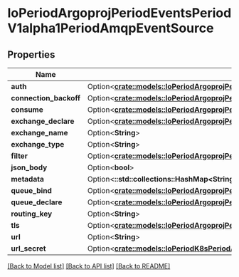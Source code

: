 # IoPeriodArgoprojPeriodEventsPeriodV1alpha1PeriodAmqpEventSource

## Properties

Name | Type | Description | Notes
------------ | ------------- | ------------- | -------------
**auth** | Option<[**crate::models::IoPeriodArgoprojPeriodEventsPeriodV1alpha1PeriodBasicAuth**](io.argoproj.events.v1alpha1.BasicAuth.md)> |  | [optional]
**connection_backoff** | Option<[**crate::models::IoPeriodArgoprojPeriodEventsPeriodV1alpha1PeriodBackoff**](io.argoproj.events.v1alpha1.Backoff.md)> |  | [optional]
**consume** | Option<[**crate::models::IoPeriodArgoprojPeriodEventsPeriodV1alpha1PeriodAmqpConsumeConfig**](io.argoproj.events.v1alpha1.AMQPConsumeConfig.md)> |  | [optional]
**exchange_declare** | Option<[**crate::models::IoPeriodArgoprojPeriodEventsPeriodV1alpha1PeriodAmqpExchangeDeclareConfig**](io.argoproj.events.v1alpha1.AMQPExchangeDeclareConfig.md)> |  | [optional]
**exchange_name** | Option<**String**> |  | [optional]
**exchange_type** | Option<**String**> |  | [optional]
**filter** | Option<[**crate::models::IoPeriodArgoprojPeriodEventsPeriodV1alpha1PeriodEventSourceFilter**](io.argoproj.events.v1alpha1.EventSourceFilter.md)> |  | [optional]
**json_body** | Option<**bool**> |  | [optional]
**metadata** | Option<**::std::collections::HashMap<String, String>**> |  | [optional]
**queue_bind** | Option<[**crate::models::IoPeriodArgoprojPeriodEventsPeriodV1alpha1PeriodAmqpQueueBindConfig**](io.argoproj.events.v1alpha1.AMQPQueueBindConfig.md)> |  | [optional]
**queue_declare** | Option<[**crate::models::IoPeriodArgoprojPeriodEventsPeriodV1alpha1PeriodAmqpQueueDeclareConfig**](io.argoproj.events.v1alpha1.AMQPQueueDeclareConfig.md)> |  | [optional]
**routing_key** | Option<**String**> |  | [optional]
**tls** | Option<[**crate::models::IoPeriodArgoprojPeriodEventsPeriodV1alpha1PeriodTlsConfig**](io.argoproj.events.v1alpha1.TLSConfig.md)> |  | [optional]
**url** | Option<**String**> |  | [optional]
**url_secret** | Option<[**crate::models::IoPeriodK8sPeriodApiPeriodCorePeriodV1PeriodSecretKeySelector**](io.k8s.api.core.v1.SecretKeySelector.md)> |  | [optional]

[[Back to Model list]](../README.md#documentation-for-models) [[Back to API list]](../README.md#documentation-for-api-endpoints) [[Back to README]](../README.md)


